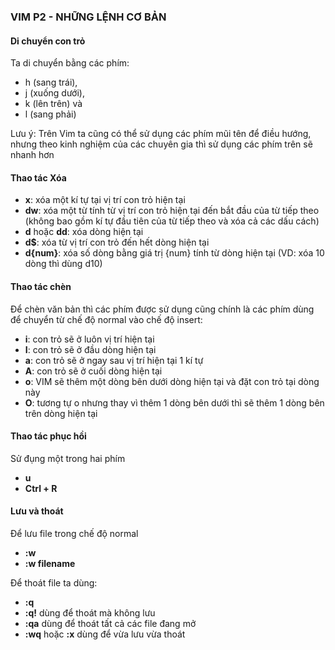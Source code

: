 ### VIM P2 - NHỮNG LỆNH CƠ BẢN

#### Di chuyển con trỏ
Ta di chuyển bằng các phím:
* h (sang trái), 
* j (xuống dưới), 
* k (lên trên) và 
* l (sang phải) 

Lưu ý: Trên Vim ta cũng có thể sử dụng các phím mũi tên để điều hướng, nhưng theo kinh nghiệm của các chuyên gia thì sử dụng các phím trên sẽ nhanh hơn

#### Thao tác Xóa
* **x**: xóa một kí tự tại vị trí con trỏ hiện tại
* **dw**: xóa một từ tính từ vị trí con trỏ hiện tại đến bắt đầu của từ tiếp theo (không bao gồm kí tự đầu tiên của từ tiếp theo và xóa cả các dấu cách)
* **d** hoặc **dd**: xóa dòng hiện tại
* **d$**: xóa từ vị trí con trỏ đến hết dòng hiện tại
* **d{num}**: xóa số dòng bằng giá trị {num} tính từ dòng hiện tại (VD: xóa 10 dòng thì dùng d10)

#### Thao tác chèn
Để chèn văn bản thì các phím được sử dụng cũng chính là các phím dùng để chuyển từ chế độ normal vào chế độ insert:

* **i**: con trỏ sẽ ở luôn vị trí hiện tại
* **I**: con trỏ sẽ ở đầu dòng hiện tại
* **a**: con trỏ sẽ ở ngay sau vị trí hiện tại 1 kí tự
* **A**: con trỏ sẽ ở cuối dòng hiện tại
* **o**: VIM sẽ thêm một dòng bên dưới dòng hiện tại và đặt con trỏ tại dòng này
* **O**: tương tự o nhưng thay vì thêm 1 dòng bên dưới thì sẽ thêm 1 dòng bên trên dòng hiện tại

#### Thao tác phục hồi
Sử đụng một trong hai phím
* **u**
* **Ctrl + R**

#### Lưu và thoát
Để lưu file trong chế độ normal
* **:w**
* **:w filename**

Để thoát file ta dùng:
* **:q**
* **:q!** dùng để thoát mà không lưu
* **:qa** dùng để thoát tất cả các file đang mở
* **:wq** hoặc **:x**  dùng để vừa lưu vừa thoát
